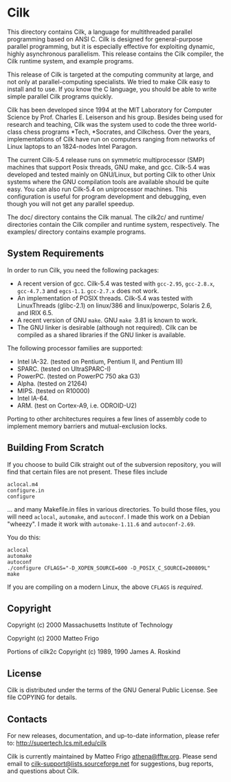 Cilk
===

This directory contains Cilk, a language for multithreaded parallel
programming based on ANSI C.  Cilk is designed for general-purpose
parallel programming, but it is especially effective for exploiting
dynamic, highly asynchronous parallelism.  This release contains the
Cilk compiler, the Cilk runtime system, and example programs.

This release of Cilk is targeted at the computing community at large,
and not only at parallel-computing specialists.  We tried to make Cilk
easy to install and to use.  If you know the C language, you should be
able to write simple parallel Cilk programs quickly.

Cilk has been developed since 1994 at the MIT Laboratory for Computer
Science by Prof. Charles E. Leiserson and his group.  Besides being
used for research and teaching, Cilk was the system used to code the
three world-class chess programs *Tech, *Socrates, and Cilkchess.
Over the years, implementations of Cilk have run on computers ranging
from networks of Linux laptops to an 1824-nodes Intel Paragon.

The current Cilk-5.4 release runs on symmetric multiprocessor (SMP)
machines that support Posix threads, GNU make, and gcc.  Cilk-5.4 was
developed and tested mainly on GNU/Linux, but porting Cilk to other
Unix systems where the GNU compilation tools are available should be
quite easy.  You can also run Cilk-5.4 on uniprocessor machines.  This
configuration is useful for program development and debugging, even
though you will not get any parallel speedup.

The doc/ directory contains the Cilk manual.  The cilk2c/ and runtime/
directories contain the Cilk compiler and runtime system,
respectively.  The examples/ directory contains example programs.

System Requirements
-------------------

In order to run Cilk, you need the following packages:

* A recent version of gcc.  Cilk-5.4 was tested with `gcc-2.95`,
  `gcc-2.8.x`, `gcc-4.7.3` and `egcs-1.1`.  `gcc-2.7.x` does not work.
* An implementation of POSIX threads.  Cilk-5.4 was tested with
  LinuxThreads (glibc-2.1) on linux/386 and linux/powerpc, Solaris
  2.6, and IRIX 6.5.
* A recent version of GNU `make`.  GNU `make `3.81 is known to work.
* The GNU linker is desirable (although not required).  Cilk can be
  compiled as a shared libraries if the GNU linker is available.

The following processor families are supported:

* Intel IA-32.  (tested on Pentium, Pentium II, and Pentium III)
* SPARC.  (tested on UltraSPARC-I)
* PowerPC. (tested on PowerPC 750 aka G3)
* Alpha.   (tested on 21264)
* MIPS.    (tested on R10000)
* Intel IA-64. 
* ARM.     (test on Cortex-A9, i.e. ODROID-U2)

Porting to other architectures requires a few lines of assembly code
to implement memory barriers and mutual-exclusion locks.

Building From Scratch
---------------------

If you choose to build Cilk straight out of the subversion repository,
you will find that certain files are not present.  These files include

    aclocal.m4
    configure.in
    configure

... and many Makefile.in files in various directories.  To build those
files, you will need `aclocal`, `automake`, and `autoconf`. I made
this work on a Debian "wheezy".  I made it work with `automake-1.11.6`
and `autoconf-2.69`.

You do this:

    aclocal
    automake
    autoconf
    ./configure CFLAGS="-D_XOPEN_SOURCE=600 -D_POSIX_C_SOURCE=200809L"
    make

If you are compiling on a modern Linux, the above `CFLAGS` is *required*.

Copyright
---------

Copyright (c) 2000 Massachusetts Institute of Technology

Copyright (c) 2000 Matteo Frigo

Portions of cilk2c Copyright (c) 1989, 1990 James A. Roskind 


License
-------

Cilk is distributed under the terms of the GNU General Public License.
See file COPYING for details.


Contacts
--------

For new releases, documentation, and up-to-date information, please
refer to: http://supertech.lcs.mit.edu/cilk

Cilk is currently maintained by Matteo Frigo <athena@fftw.org>.
Please send email to cilk-support@lists.sourceforge.net for
suggestions, bug reports, and questions about Cilk.
